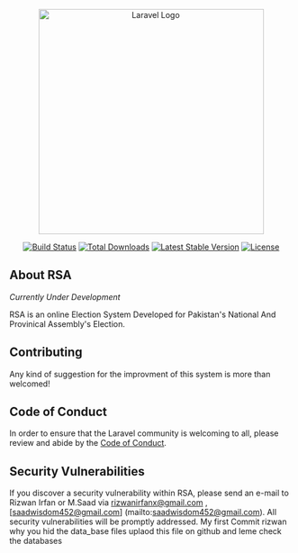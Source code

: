 <p align="center"><a href="https://laravel.com" target="_blank"><img src="https://raw.githubusercontent.com/laravel/art/master/logo-lockup/5%20SVG/2%20CMYK/1%20Full%20Color/laravel-logolockup-cmyk-red.svg" width="400" alt="Laravel Logo"></a></p>

<p align="center">
<a href="https://github.com/laravel/framework/actions"><img src="https://github.com/laravel/framework/workflows/tests/badge.svg" alt="Build Status"></a>
<a href="https://packagist.org/packages/laravel/framework"><img src="https://img.shields.io/packagist/dt/laravel/framework" alt="Total Downloads"></a>
<a href="https://packagist.org/packages/laravel/framework"><img src="https://img.shields.io/packagist/v/laravel/framework" alt="Latest Stable Version"></a>
<a href="https://packagist.org/packages/laravel/framework"><img src="https://img.shields.io/packagist/l/laravel/framework" alt="License"></a>
</p>

## About RSA

*Currently Under Development*

RSA is an online Election System Developed for Pakistan's National And Provinical Assembly's Election. 



## Contributing

Any kind of suggestion for the improvment of this system is more than welcomed!

## Code of Conduct

In order to ensure that the Laravel community is welcoming to all, please review and abide by the [Code of Conduct](https://laravel.com/docs/contributions#code-of-conduct).

## Security Vulnerabilities

If you discover a security vulnerability within RSA, please send an e-mail to Rizwan Irfan or M.Saad via [rizwanirfanx@gmail.com](mailto:rizwanirfanx@gmail.com) , [saadwisdom452@gmail.com] (mailto:saadwisdom452@gmail.com). All security vulnerabilities will be promptly addressed.
My first Commit
rizwan why you hid  the data_base files 
uplaod this file on github and leme check the databases
